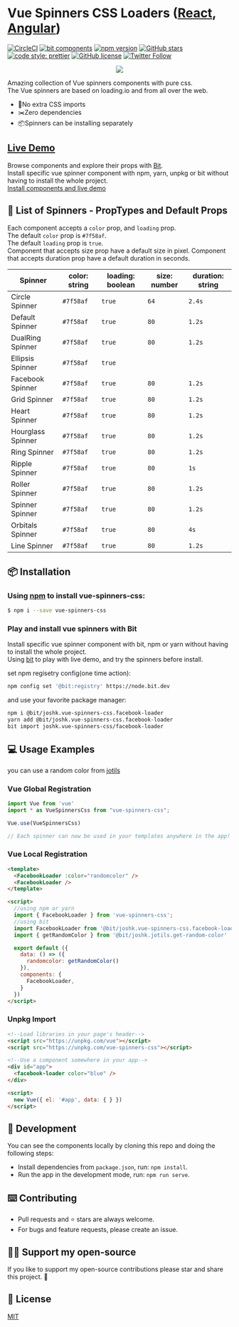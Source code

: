 # Vue Spinners CSS Loaders ([React](https://github.com/JoshK2/react-spinners-css), [Angular](https://github.com/JoshK2/ng-spinners))
[![CircleCI](https://circleci.com/gh/JoshK2/vue-spinners-css.svg?style=svg)](https://circleci.com/gh/JoshK2/vue-spinners-css)
[![bit components](https://img.shields.io/badge/dynamic/json.svg?color=6e3991&label=bit%20components&query=payload.totalComponents&url=https%3A%2F%2Fapi.bit.dev%2Fscope%2Fjoshk%2Fvue-spinners-css)](https://bit.dev/joshk/vue-spinners-css)
[![npm version](https://badge.fury.io/js/vue-spinners-css.svg?u)](https://www.npmjs.com/package/vue-spinners-css)
[![GitHub stars](https://img.shields.io/github/stars/joshk2/vue-spinners-css)](https://github.com/JoshK2/vue-spinners-css/stargazers)
[![code style: prettier](https://img.shields.io/badge/code_style-prettier-ff69b4.svg)](https://github.com/prettier/prettier)
[![GitHub license](https://img.shields.io/badge/license-MIT-blue.svg)](https://raw.githubusercontent.com/JoshK2/vue-spinners-css/master/LICENSE)
[![Twitter Follow](https://img.shields.io/twitter/follow/joshkuttler)](https://twitter.com/JoshKuttler)

<p align="center">
  <a href="https://bit.dev/joshk/vue-spinners-css"><img src="https://i.imagesup.co/images2/4b9974d257035da5fcefcc63621103ba68b8aefc.gif"></a>
</p>

Amazing collection of Vue spinners components with pure css.  
The Vue spinners are based on loading.io and from all over the web.  

- 💅No extra CSS imports
- ✂️Zero dependencies
- 📦Spinners can be installing separately

## [Live Demo](https://bit.dev/joshk/vue-spinners-css)

Browse components and explore their props with [Bit](https://bit.dev/joshk/vue-spinners-css).  
Install specific vue spinner component with npm, yarn, unpkg or bit without having to install the whole project.  
[Install components and live demo](https://bit.dev/joshk/vue-spinners-css)
  
## 🚀 List of Spinners - PropTypes and Default Props

Each component accepts a `color` prop, and `loading` prop.  
The default `color` prop is `#7f58af`.  
The default `loading` prop is `true`.  
Component that accepts size prop have a default size in pixel.
Component that accepts duration prop have a default duration in seconds.

| Spinner          | color: string | loading: boolean  | size: number | duration: string |
| ---------------- | ------------  | ----------------- | ------------ | ---------------- |
| Circle Spinner   | `#7f58af`     | `true`            | `64`         | `2.4s`           |
| Default Spinner  | `#7f58af`     | `true`            | `80`         | `1.2s`           |
| DualRing Spinner | `#7f58af`     | `true`            | `80`         | `1.2s`           |
| Ellipsis Spinner | `#7f58af`     | `true`            |              |                  |
| Facebook Spinner | `#7f58af`     | `true`            | `80`         | `1.2s`           |
| Grid Spinner     | `#7f58af`     | `true`            | `80`         | `1.2s`           |
| Heart Spinner    | `#7f58af`     | `true`            | `80`         | `1.2s`           |
| Hourglass Spinner| `#7f58af`     | `true`            | `80`         | `1.2s`           |
| Ring Spinner     | `#7f58af`     | `true`            | `80`         | `1.2s`           |
| Ripple Spinner   | `#7f58af`     | `true`            | `80`         | `1s`             |
| Roller Spinner   | `#7f58af`     | `true`            | `80`         | `1.2s`           |
| Spinner Spinner  | `#7f58af`     | `true`            | `80`         | `1.2s`           |
| Orbitals Spinner | `#7f58af`     | `true`            | `80`         | `4s`             |
| Line Spinner     | `#7f58af`     | `true`            | `80`         | `1.2s`           |

## 📦 Installation
### Using [npm](https://www.npmjs.com/package/vue-spinners-css) to install vue-spinners-css:  

```bash
$ npm i --save vue-spinners-css
```  

### Play and install vue spinners with Bit

Install specific vue spinner component with bit, npm or yarn without having to install the whole project.  
Using [bit](https://bit.dev/joshk/vue-spinners-css) to play with live demo, and try the spinners before install.

set npm regisetry config(one time action):
```bash
npm config set '@bit:registry' https://node.bit.dev
```
and use your favorite package manager:
```bash
npm i @bit/joshk.vue-spinners-css.facebook-loader
yarn add @bit/joshk.vue-spinners-css.facebook-loader
bit import joshk.vue-spinners-css/facebook-loader 
```  

## 💻 Usage Examples

you can use a random color from [jotils](https://bit.dev/joshk/jotils/get-random-color)  

### Vue Global Registration
```javascript
import Vue from 'vue'
import * as VueSpinnersCss from "vue-spinners-css";

Vue.use(VueSpinnersCss)

// Each spinner can now be used in your templates anywhere in the app!
```

### Vue Local Registration
```html
<template>
  <FacebookLoader :color="randomcolor" />
  <FacebookLoader />
</template>

<script>
  //using npm or yarn
  import { FacebookLoader } from 'vue-spinners-css';
  //using bit
  import FacebookLoader from '@bit/joshk.vue-spinners-css.facebook-loader';
  import { getRandomColor } from '@bit/joshk.jotils.get-random-color'

  export default ({
    data: () => ({
      randomcolor: getRandomColor()
    }),
    components: {
      FacebookLoader,
    }
  })
</script>
```

### Unpkg Import
```html
<!--Load libraries in your page's header-->
<script src="https://unpkg.com/vue"></script>
<script src="https://unpkg.com/vue-spinners-css"></script>

<!--Use a component somewhere in your app-->
<div id="app">
  <facebook-loader color="blue" />
</div>

<script>
  new Vue({ el: '#app', data: { } })
</script>
```


## 👾 Development
You can see the components locally by cloning this repo and doing the following steps:
- Install dependencies from `package.json`, run: `npm install`.
- Run the app in the development mode, run: `npm run serve`.  

## ⌨️ Contributing
- Pull requests and ⭐ stars are always welcome.
- For bugs and feature requests, please create an issue.

## 👏🏻 Support my open-source
If you like to support my open-source contributions please star and share this project. 💫

## 📄 License
[MIT](https://github.com/JoshK2/vue-spinners-css/blob/master/LICENSE)

